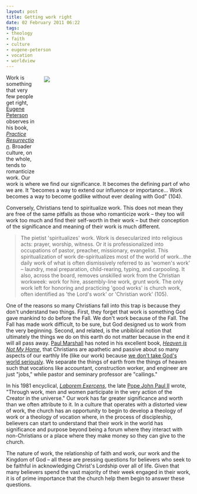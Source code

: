 ```yaml
---
layout: post
title: Getting work right
date: 02 February 2011 06:22
tags:
- theology
- faith
- culture
- eugene-peterson
- vocation
- worldview
---
```

<div style="float: right; margin: 5px 1px 0px 20px; width: 400px; height: 276px;"><img src="https://dl.dropbox.com/u/3897986/Jake%20Blog%20Images/Horses_mid.jpg" /></div>
<p>Work is something that very few people get right, <a href="http://en.wikipedia.org/wiki/Eugene_Peterson">Eugene Peterson</a> observes in his book, <em><a href="http://www.wtsbooks.com/product-exec/product_id/6787/nm/Practice+Resurrection%3A+A+Conversation+on+Growing+Up+in+Christ+%28Hardcover%29?utm_source=jbelder&amp;utm_medium=blogpartners">Practice Resurrection</a></em>. Broader culture, on the whole, tends to romanticize work. Our work is where we find our significance. It becomes the defining part of who we are. It "becomes a way to extend our influence or importance... Work becomes a way to become godlike without ever dealing with God" (104).</p>
<p>Conversely, Christians tend to spiritualize work. This does not mean they are free of the same pitfalls as those who romanticize work &ndash; they too will work too much and find their self-worth in their work &ndash; but their conception of the significance and meaning of their work is much different.</p>
<blockquote>
The pietist 'spiritualizes' work. Work is desecularized into religious acts: prayer, worship, witness. Or it is professionalized into occupations of pastor, preacher, missionary, evangelist. This spiritualization of work de-spiritualizes most of the world of work...the daily work of what is often dismissively referred to as 'women's work' &ndash; laundry, meal preparation, child-rearing, typing, and carpooling. It also, across the board, removes unskilled work from the Christian workweek: work for hire, assembly-line work, grunt work. The only work left for honoring and practicing 'good works' is church work, often identified as 'the Lord's work' or 'Christian work' (105).
</blockquote>
<p>One of the reasons so many Christians fall into this trap is because they don't understand two things. First, they forget that work is something God gave mankind to do before the Fall. We don't work because of the Fall. The Fall has made work difficult, to be sure, but God designed us to work from the very beginning. Second, and related, is the unbiblical notion that ultimately the things we do on this earth do not matter because in the end it will all pass away. <a href="http://www.hudson.org/learn/index.cfm?fuseaction=staff_bio&amp;eid=MarsPaul">Paul Marshall</a> has noted in his excellent book, <em><a href="http://www.amazon.com/exec/obidos/tg/detail/-/0849990408/theclaremontinst">Heaven is Not My Home</a></em>, that Christians are apathetic and passive about so many aspects of our earthly life (like our work) because <a href="http://jakebelder.com/heaven-is-not-my-home">we don't take God's world seriously</a>. We separate the things of earth from the things of heaven such that vocations like accountant, construction worker, and engineer are just "jobs," while pastor and seminary professor are "callings."</p>
<p>In his 1981 encyclical, <em><a href="http://www.vatican.va/holy_father/john_paul_ii/encyclicals/documents/hf_jp-ii_enc_14091981_laborem-exercens_en.html">Laborem Exercens</a></em>, the late&nbsp;<a href="http://en.wikipedia.org/wiki/Pope_John_Paul_II">Pope John Paul II</a> wrote, "Through work, men and women participate in the very action of the Creator in the universe." Our work has far greater significance and worth than we often attribute to it. In a culture that operates with a distorted view of work, the church has an opportunity to begin to develop a theology of work or a theology of vocation where, in the process of discipleship, believers can start to understand that their work in the world has significance and purpose beyond being a forum where they interact with non-Christians or a place where they make money so they can give to the church.</p>

The nature of work, the relationship of faith and work, our work and the Kingdom of God &ndash; all these are pressing questions for believers who seek to be faithful in acknowledging Christ's Lordship over all of life. Given that many believers spend the vast majority of their week engaged in their work, it is of prime importance that the church help them begin to answer these questions.
